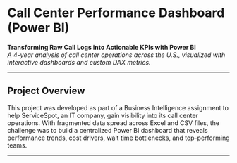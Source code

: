 # Call Center Performance Dashboard (Power BI)

**Transforming Raw Call Logs into Actionable KPIs with Power BI**  
*A 4-year analysis of call center operations across the U.S., visualized with interactive dashboards and custom DAX metrics.*

---

## Project Overview

This project was developed as part of a Business Intelligence assignment to help ServiceSpot, an IT company, gain visibility into its call center operations. With fragmented data spread across Excel and CSV files, the challenge was to build a centralized Power BI dashboard that reveals performance trends, cost drivers, wait time bottlenecks, and top-performing teams.

---
